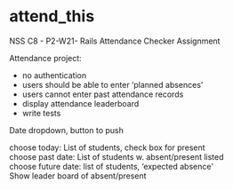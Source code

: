 # attend_this
NSS C8 - P2-W21- Rails Attendance Checker Assignment

Attendance project:

* no authentication  
* users should be able to enter ‘planned absences’  
* users cannot enter past attendance records  
* display attendance leaderboard  
* write tests  

Date dropdown, button to push  

  choose today:  List of students, check box for present  
  choose past date:  List of students w. absent/present listed  
  choose future date:  list of students, ‘expected absence'  
  Show leader board of absent/present  